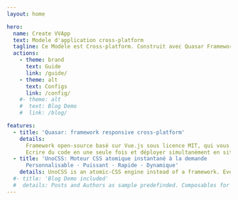 ```yaml
---
layout: home

hero:
  name: Create VVApp
  text: Modele d'application cross-platform
  tagline: Ce Modèle est Cross-platform. Construit avec Quasar Framework et Feathersjs en Backend.
  actions:
    - theme: brand
      text: Guide
      link: /guide/
    - theme: alt
      text: Configs
      link: /config/
    #- theme: alt
    #  text: Blog Demo
    #  link: /blog/

features:
  - title: 'Quasar: framework responsive cross-platform'
    details:
      Framework open-source basé sur Vue.js sous licence MIT, qui vous permet, en tant que développeur web, de créer rapidement des sites web/applications responsive++.<br>
      Ecrire du code en une seule fois et déployer simultanément en site Web, Application Mobile et Bureau.
  - title: 'UnoCSS: Moteur CSS atomique instantané à la demande
      Personnalisable · Puissant · Rapide · Dynamique'
    details: UnoCSS is an atomic-CSS engine instead of a framework. Everything is designed with flexibility and performance in mind.
  #- title: 'Blog Demo included'
  #  details: Posts and Authors as sample predefinded. Composables for accessing data included.
---
```

